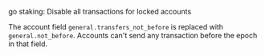 go staking: Disable all transactions for locked accounts

The account field `general.transfers_not_before` is replaced with
`general.not_before`.
Accounts can't send any transaction before the epoch in that field.
